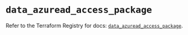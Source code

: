 # `data_azuread_access_package`

Refer to the Terraform Registry for docs: [`data_azuread_access_package`](https://registry.terraform.io/providers/hashicorp/azuread/2.49.1/docs/data-sources/access_package).
